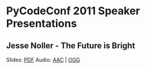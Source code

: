 PyCodeConf 2011 Speaker Presentations
=====================================

Jesse Noller - The Future is Bright
-----------------------------------
Slides: [PDF](https://github.com/pycodeconf/2011/blob/master/PyCodeConf2011%20-%20Jesse%20Noller.pdf?raw=true) Audio: [AAC](https://github.com/pycodeconf/2011/blob/master/PyCodeConf2011%20-%20Jesse%20Noller.aac?raw=true) | [OGG](https://github.com/pycodeconf/2011/blob/master/PyCodeConf2011%20-%20Jesse%20Noller.ogg?raw=true)
